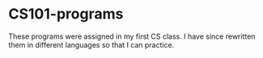 # CS101-programs
These programs were assigned in my first CS class. I have since rewritten them in different languages so that I can practice.
